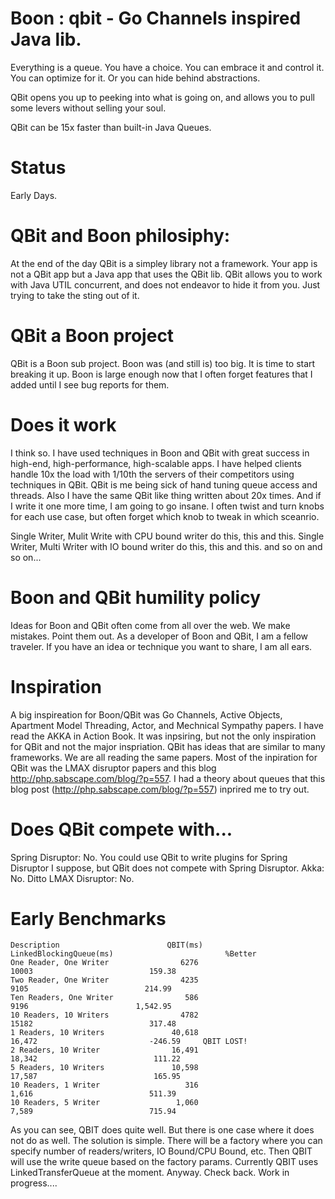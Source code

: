 Boon : qbit - Go Channels inspired Java lib.
====

Everything is a queue. You have a choice. You can embrace it and control it. You can optimize for it. 
Or you can hide behind abstractions.

QBit opens you up to peeking into what is going on, and allows you to pull some levers without selling your soul.

QBit can be 15x faster than built-in Java Queues.


Status
=====
Early Days.



QBit and Boon philosiphy:
====
At the end of the day QBit is a simpley library not a framework. 
Your app is not a QBit app but a Java app that uses the QBit lib.
QBit allows you to work with Java UTIL concurrent, and does not endeavor to hide it from you.
Just trying to take the sting out of it. 



QBit a Boon project
=====

QBit is a Boon sub project.  Boon was (and still is) too big.
It is time to start breaking it up.
Boon is large enough now that I often forget features that I added until I see bug reports for them. 


Does it work
=====
I think so.
I have used techniques in Boon and QBit with great success in high-end, high-performance, high-scalable apps. 
I have helped clients handle 10x the load with 1/10th the servers of their competitors using techniques in QBit.
QBit is me being sick of hand tuning queue access and threads.
Also I have the same QBit like thing written about 20x times. 
And if I write it one more time, I am going to go insane.
I often twist and turn knobs for each use case, but often forget which knob to tweak in which sceanrio.


Single Writer, Mulit Write with CPU bound writer do this, this and this.
Single Writer, Multi Writer with IO bound writer do this, this and this.
and so on and so on...


Boon and QBit humility policy
=====
Ideas for Boon and QBit often come from all over the web. We make mistakes. Point them out. 
As a developer of Boon and QBit, I am a fellow traveler. 
If you have an idea or technique you want to share, I am all ears. 


Inspiration
====

A big inspireation for Boon/QBit was Go Channels, Active Objects, Apartment Model Threading, Actor, and Mechnical Sympathy papers.
I have read the AKKA in Action Book. It was inpsiring, but not the only inspiration for QBit and not the major inspriation.
QBit has ideas that are similar to many frameworks. 
We are all reading the same papers. 
Most of the inpiration for QBit was the LMAX disruptor papers and this blog http://php.sabscape.com/blog/?p=557.
I had a theory about queues that this blog post (http://php.sabscape.com/blog/?p=557) inprired me to try out. 
 
Does QBit compete with...
====
Spring Disruptor: No. You could use QBit to write plugins for Spring Disruptor I suppose, but QBit does not compete with Spring Disruptor.
Akka: No. Ditto
LMAX Disruptor: No.

Early Benchmarks
====

```
Description                        QBIT(ms)          LinkedBlockingQueue(ms)                         %Better
One Reader, One Writer                6276                             10003                          159.38
Two Reader, One Writer                4235                              9105                          214.99
Ten Readers, One Writer                586                              9196                        1,542.95
10 Readers, 10 Writers                4782                             15182                          317.48
1 Readers, 10 Writers               40,618	                           16,472                         -246.59     QBIT LOST!
2 Readers, 10 Writer                16,491                            18,342                          111.22
5 Readers, 10 Writers               10,598                            17,587                          165.95
10 Readers, 1 Writer                   316                             1,616                          511.39
10 Readers, 5 Writer                 1,060                             7,589                          715.94
```

As you can see, QBIT does quite well. But there is one case where it does not do as well.
The solution is simple. There will be a factory where you can specify number of readers/writers, IO Bound/CPU Bound, etc.
Then QBIT will use the write queue based on the factory params. 
Currently QBIT uses LinkedTransferQueue at the moment. 
Anyway. Check back. Work in progress....


